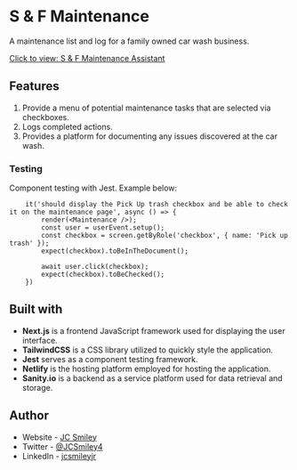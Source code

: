 # S & F Maintenance 

A maintenance list and log for a family owned car wash business. 

[Click to view: S & F Maintenance Assistant](https://sfmaintenance.netlify.app/)

## Features
1. Provide a menu of potential maintenance tasks that are selected via checkboxes.
2. Logs completed actions.
3. Provides a platform for documenting any issues discovered at the car wash.

### Testing
Component testing with Jest. Example below:
```
    it('should display the Pick Up trash checkbox and be able to check it on the maintenance page', async () => {
        render(<Maintenance />);
        const user = userEvent.setup();
        const checkbox = screen.getByRole('checkbox', { name: 'Pick up trash' });
        expect(checkbox).toBeInTheDocument();

        await user.click(checkbox);
        expect(checkbox).toBeChecked();
    })
```

## Built with
- **Next.js** is a frontend JavaScript framework used for displaying the user interface. 
- **TailwindCSS** is a CSS library utilized to quickly style the application. 
- **Jest** serves as a component testing framework. 
- **Netlify** is the hosting platform employed for hosting the application.
- **Sanity.io** is a backend as a service platform used for data retrieval and storage.

## Author
- Website - [JC Smiley](https://www.jcsmileyjr.com)
- Twitter - [@JCSmiley4](https://twitter.com/JCSmiley4)
- LinkedIn - [jcsmileyjr](https://www.linkedin.com/in/jcsmileyjr/)